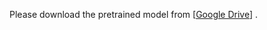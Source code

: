 Please download the pretrained model from [[Google Drive](https://drive.google.com/drive/folders/1dSdTR_ezhXgEjG7n5hrmku5Mey5ZZJCr)] .